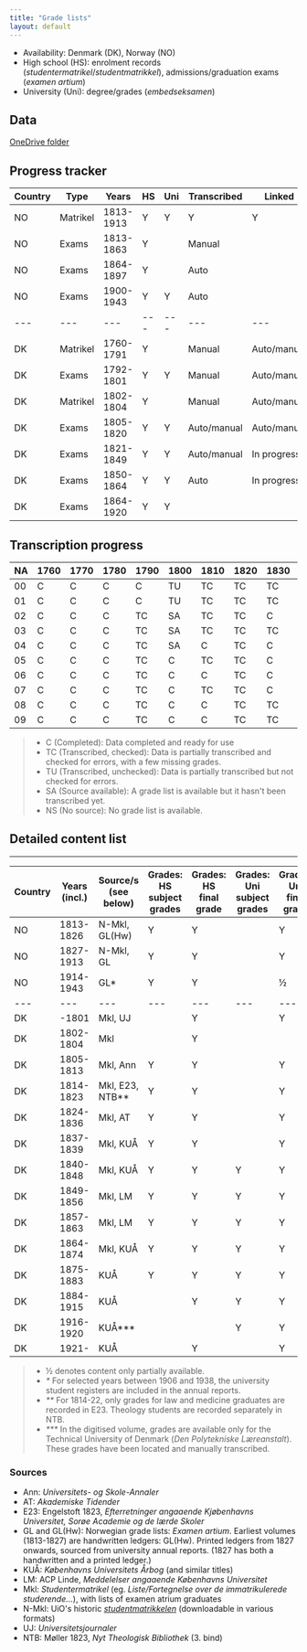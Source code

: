 ```yaml
---
title: "Grade lists"
layout: default
---
```


- Availability: Denmark (DK), Norway (NO)
- High school (HS): enrolment records (*studentermatrikel*/*studentmatrikkel*), admissions/graduation exams (*examen artium*)
- University (Uni): degree/grades (*embedseksamen*)

## Data
[OneDrive folder](https://syddanskuni-my.sharepoint.com/:f:/r/personal/cniel_sam_sdu_dk/Documents/HCNC%20Data?csf=1&web=1&e=zb5LfI)

## Progress tracker

| Country | Type | Years | HS | Uni | Transcribed | Linked |
|---|---|---|---|---|---|---|
| NO | Matrikel | 1813-1913 | Y | Y | Y | Y |
| NO | Exams | 1813-1863 | Y | | Manual | |
| NO | Exams | 1864-1897 | Y | | Auto | |
| NO | Exams | 1900-1943 | Y | Y | Auto | |
|---|---|---|---|---|---|---|
| DK | Matrikel | 1760-1791 | Y | | Manual | Auto/manual |
| DK | Exams | 1792-1801 | Y | Y | Manual |Auto/manual |
| DK | Matrikel | 1802-1804 | Y | | Manual | Auto/manual |
| DK | Exams | 1805-1820 | Y | Y | Auto/manual |Auto/manual |
| DK | Exams | 1821-1849 | Y | Y | Auto/manual |In progress |
| DK | Exams | 1850-1864 | Y | Y | Auto |In progress |
| DK | Exams | 1864-1920 | Y | Y | | |

## Transcription progress

| NA | 1760 | 1770 | 1780 | 1790 | 1800 | 1810 | 1820 | 1830 | 1840 | 1850 | 1860 | 1870 | 1880 | 1890 | 1900 | 1910 | 1920|
|---|---|---|---|---|---|---|---|---|---|---|---|---|---|---|---|---|---|
| 00 | C | C | C | C | TU | TC | TC | TC | TC | TC | TC | TC | TC | TC | TC | TU | SA |
| 01 | C | C | C | C | TU | TC | TC | TC | TC | TC | TC | TC | TC | C | TC | TU | NS |
| 02 | C | C | C | TC | SA | TC | TC | C | TC | TC | TC | TC | TC | TC | TC | C | NS |
| 03 | C | C | C | TC | SA | TC | TC | TC | TC | TC | TC | TC | TC | TC | TC | C | NS |
| 04 | C | C | C | TC | SA | C | TC | C | TC | TC | TC | TC | TC | TC | TC | SA | NS |
| 05 | C | C | C | TC | C | TC | TC | C | TC | TC | TC | TC | TC | TC | TU | C | NS |
| 06 | C | C | C | TC | C | C | TC | C | TC | TC | TC | TC | TC | TC | TU | C | NS |
| 07 | C | C | C | TC | C | TC | TC | C | TC | TC | C | TC | TC | TC | TU | C | NS |
| 08 | C | C | C | TC | C | C | TC | TC | TC | TC | TC | TC | TC | C | TU | C | NS |
| 09 | C | C | C | TC | C | C | TC | TC | TC | TC | TC | TC | TC | TU | TU | C | NS |

> - C (Completed): Data completed and ready for use
> - TC (Transcribed, checked): Data is partially transcribed and checked for errors, with a few missing grades.
> - TU (Transcribed, unchecked): Data is partially transcribed but not checked for errors.
> - SA (Source available): A grade list is available but it hasn't been transcribed yet.
> - NS (No source): No grade list is available.


## Detailed content list

---

| Country | Years (incl.) | Source/s (see below) | Grades: HS subject grades | Grades: HS final grade | Grades: Uni subject grades | Grades: Uni final grade |
|---|---|---|---|---|---|---|
| NO | 1813-1826 | N-Mkl, GL(Hw) | Y | Y | | Y |
| NO | 1827-1913 | N-Mkl, GL | Y | Y | | Y |
| NO | 1914-1943 | GL* | Y | Y | | ½ |
|---|---|---|---|---|---|---|
| DK | -1801 | Mkl, UJ | | Y | | Y |
| DK | 1802-1804 | Mkl | | Y | | |
| DK | 1805-1813 | Mkl, Ann | Y | Y | | Y |
| DK | 1814-1823 | Mkl, E23, NTB** | Y | Y | | Y |
| DK | 1824-1836 | Mkl, AT | Y | Y | | Y |
| DK | 1837-1839 | Mkl, KUÅ | Y | Y | | Y |
| DK | 1840-1848 | Mkl, KUÅ | Y | Y | Y | Y |
| DK | 1849-1856 | Mkl, LM | Y | Y | Y | Y |
| DK | 1857-1863 | Mkl, LM | Y | Y | Y | Y |
| DK | 1864-1874 | Mkl, KUÅ | Y | Y | Y | Y |
| DK | 1875-1883 | KUÅ | Y | Y | Y | Y |
| DK | 1884-1915 | KUÅ | | Y | Y | Y |
| DK | 1916-1920 | KUÅ*** | | | Y | Y |
| DK | 1921- | KUÅ | | Y | | Y |

> - ½ denotes content only partially available.
> - _*_ For selected years between 1906 and 1938, the university student registers are included in the annual reports.
> - _**_ For 1814-22, only grades for law and medicine graduates are recorded in E23. Theology students are recorded separately in NTB.
> - _***_ In the digitised volume, grades are available only for the Technical University of Denmark (_Den Polytekniske Læreanstalt_). These grades have been located and manually transcribed.


### Sources
- Ann: _Universitets- og Skole-Annaler_
- AT: _Akademiske Tidender_
- E23: Engelstoft 1823, _Efterretninger angaaende Kjøbenhavns Universitet, Sorøe Academie og de lærde Skoler_
- GL and GL(Hw): Norwegian grade lists: _Examen artium_. Earliest volumes (1813-1827) are handwritten ledgers: GL(Hw). Printed ledgers from 1827 onwards, sourced from university annual reports. (1827 has both a handwritten and a printed ledger.)
- KUÅ: _Københavns Universitets Årbog_ (and similar titles)
- LM: ACP Linde, _Meddelelser angaaende Københavns Universitet_
- Mkl: _Studentermatrikel_ (eg. _Liste/Fortegnelse over de immatrikulerede studerende..._), with lists of examen atrium graduates
- N-Mkl: UiO's historic [_studentmatrikkelen_](https://www.muv.uio.no/samlinger/studentmatrikkelen/) (downloadable in various formats)
- UJ: _Universitetsjournaler_
- NTB: Møller 1823, _Nyt Theologisk Bibliothek_ (3. bind)
